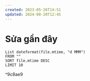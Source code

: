 ```yaml
---
created: 2023-05-26T14:51
updated: 2024-08-20T12:45
---
```

# Sửa gần đây
```dataview
List dateformat(file.mtime, "d MMM") 
FROM ""
SORT file.mtime DESC
LIMIT 10
```

^9c8ae9
